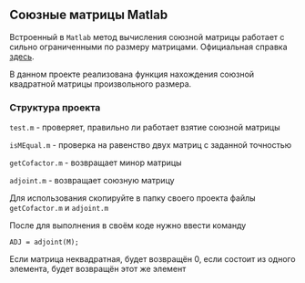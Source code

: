 ## Союзные матрицы Matlab

Встроенный в `Matlab` метод вычисления союзной матрицы 
работает с сильно ограниченными по размеру матрицами. Официальная
справка [здесь](https://www.mathworks.com/help/symbolic/adjoint.html#d124e121610).

В данном проекте реализована функция нахождения союзной квадратной матрицы 
произвольного размера.

### Структура проекта

`test.m` - проверяет, правильно ли работает взятие союзной матрицы

`isMEqual.m` - проверка на равенство двух матриц с заданной точностью

`getCofactor.m` - возвращает минор матрицы

`adjoint.m` - возвращает союзную матрицу

Для использования скопируйте в папку своего проекта файлы `getCofactor.m` и `adjoint.m`

После для выполнения в своём коде нужно ввести команду

```
ADJ = adjoint(M);
```

Если матрица неквадратная, будет возвращён 0, если состоит из одного элемента, 
будет возвращён этот же элемент
